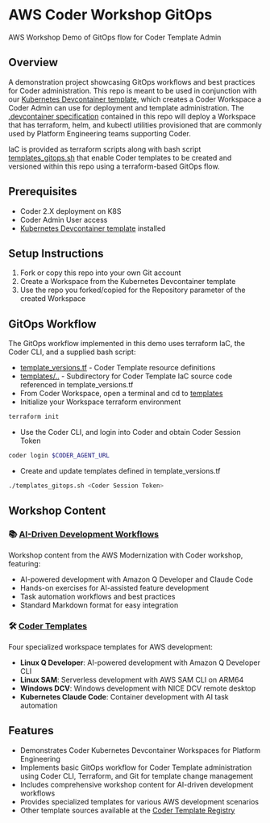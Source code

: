# AWS Coder Workshop GitOps

AWS Workshop Demo of GitOps flow for Coder Template Admin

## Overview
A demonstration project showcasing GitOps workflows and best practices for Coder administration. This repo is meant to be used in conjunction with our [Kubernetes Devcontainer template](https://registry.coder.com/templates/kubernetes-devcontainer), which creates a Coder Workspace a Coder Admin can use for deployment and template administration.  The [.devcontainer specification](./.devcontainer/) contained in this repo will deploy a Workspace that has terraform, helm, and kubectl utilities provisioned that are commonly used by Platform Engineering teams supporting Coder. 

IaC is provided as terraform scripts along with bash script [templates_gitops.sh](./templates/templates_gitops.sh) that enable Coder templates to be created and versioned within this repo using a terraform-based GitOps flow.

## Prerequisites
- Coder 2.X deployment on K8S
- Coder Admin User access
- [Kubernetes Devcontainer template](https://registry.coder.com/templates/kubernetes-devcontainer) installed

## Setup Instructions
1. Fork or copy this repo into your own Git account
2. Create a Workspace from the Kubernetes Devcontainer template
3. Use the repo you forked/copied for the Repository parameter of the created Workspace

## GitOps Workflow
The GitOps workflow implemented in this demo uses terraform IaC, the Coder CLI, and a supplied bash script:
- [template_versions.tf](./templates/template_versions.tf) - Coder Template resource definitions
- [templates/..](./templates/) - Subdirectory for Coder Template IaC source code referenced in template_versions.tf
- From Coder Workspace, open a terminal and cd to [templates](./templates/)
- Initialize your Workspace terraform environment
```bash
terraform init
``` 
- Use the Coder CLI, and login into Coder and obtain Coder Session Token
```bash
coder login $CODER_AGENT_URL
```
- Create and update templates defined in template_versions.tf 
```bash
./templates_gitops.sh <Coder Session Token>
```

## Workshop Content

### 📚 [AI-Driven Development Workflows](workshop/README.md)
Workshop content from the AWS Modernization with Coder workshop, featuring:
- AI-powered development with Amazon Q Developer and Claude Code
- Hands-on exercises for AI-assisted feature development
- Task automation workflows and best practices
- Standard Markdown format for easy integration

### 🛠️ [Coder Templates](templates/README.md)
Four specialized workspace templates for AWS development:
- **Linux Q Developer**: AI-powered development with Amazon Q Developer CLI
- **Linux SAM**: Serverless development with AWS SAM CLI on ARM64
- **Windows DCV**: Windows development with NICE DCV remote desktop
- **Kubernetes Claude Code**: Container development with AI task automation

## Features
- Demonstrates Coder Kubernetes Devcontainer Workspaces for Platform Engineering
- Implements basic GitOps workflow for Coder Template administration using Coder CLI, Terraform, and Git for template change management
- Includes comprehensive workshop content for AI-driven development workflows
- Provides specialized templates for various AWS development scenarios
- Other template sources available at the [Coder Template Registry](https://registry.coder.com/templates)

